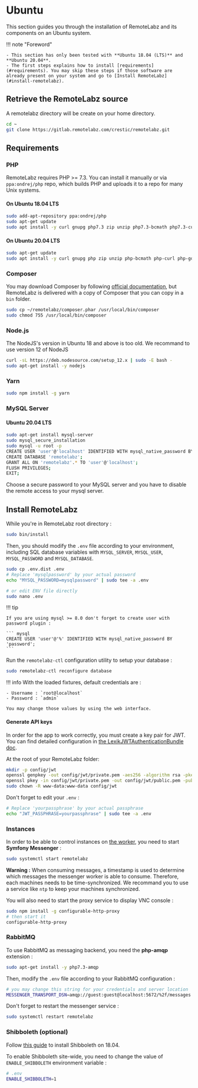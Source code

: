 # Ubuntu

This section guides you through the installation of RemoteLabz and its components on an Ubuntu system.

!!! note "Foreword"

    - This section has only been tested with **Ubuntu 18.04 (LTS)** and **Ubuntu 20.04**.
    - The first steps explains how to install [requirements](#requirements). You may skip these steps if those software are already present on your system and go to [Install RemoteLabz](#install-remotelabz).

## Retrieve the RemoteLabz source
A remotelabz directory will be create on your home directory.
```bash
cd ~
git clone https://gitlab.remotelabz.com/crestic/remotelabz.git
```

## Requirements
### PHP

RemoteLabz requires PHP >= 7.3. You can install it manually or via `ppa:ondrej/php` repo, which builds PHP and uploads it to a repo for many Unix systems.
#### On Ubuntu 18.04 LTS
``` bash
sudo add-apt-repository ppa:ondrej/php
sudo apt-get update
sudo apt install -y curl gnupg php7.3 zip unzip php7.3-bcmath php7.3-curl php7.3-gd php7.3-intl php7.3-mbstring php7.3-mysql php7.3-xml php7.3-zip
```

#### On Ubuntu 20.04 LTS
``` bash
sudo apt-get update
sudo apt install -y curl gnupg php zip unzip php-bcmath php-curl php-gd php-intl php-mbstring php-mysql php-xml php-zip
```


### Composer

You may download Composer by following [official documentation](https://getcomposer.org/download/), but RemoteLabz is delivered with a copy of Composer that you can copy in a `bin` folder.
``` bash
sudo cp ~/remotelabz/composer.phar /usr/local/bin/composer
sudo chmod 755 /usr/local/bin/composer
```

### Node.js
The NodeJS's version in Ubuntu 18 and above is too old. We recommand to use version 12 of NodeJS
``` bash
curl -sL https://deb.nodesource.com/setup_12.x | sudo -E bash -
sudo apt-get install -y nodejs
```

### Yarn
``` bash
sudo npm install -g yarn
```
### MySQL Server

#### Ubuntu 20.04 LTS
``` bash
sudo apt-get install mysql-server
sudo mysql_secure_installation
sudo mysql -u root -p
CREATE USER 'user'@'localhost' IDENTIFIED WITH mysql_native_password BY 'password';
CREATE DATABASE 'remotelabz';
GRANT ALL ON 'remotelabz'.* TO 'user'@'localhost';
FLUSH PRIVILEGES;
EXIT;
```
Choose a secure password to your MySQL server and you have to disable the remote access to your mysql server.

## Install RemoteLabz

While you're in RemoteLabz root directory :

``` bash
sudo bin/install
```

Then, you should modify the `.env` file according to your environment, including SQL database variables with `MYSQL_SERVER`, `MYSQL_USER`, `MYSQL_PASSWORD` and `MYSQL_DATABASE`.

``` bash
sudo cp .env.dist .env
# Replace 'mysqlpassword' by your actual password
echo "MYSQL_PASSWORD=mysqlpassword" | sudo tee -a .env

# or edit ENV file directly
sudo nano .env
```

!!! tip

    If you are using mysql >= 8.0 don't forget to create user with password plugin :

    ``` mysql
    CREATE USER 'user'@'%' IDENTIFIED WITH mysql_native_password BY 'password';
    ```

Run the `remotelabz-ctl` configuration utility to setup your database :

```bash
sudo remotelabz-ctl reconfigure database
```

!!! info
    With the loaded fixtures, default credentials are :

    - Username : `root@localhost`
    - Password : `admin`

    You may change those values by using the web interface.

#### Generate API keys

In order for the app to work correctly, you must create a key pair for JWT. You can find detailed configuration in [the LexikJWTAuthenticationBundle doc](https://github.com/lexik/LexikJWTAuthenticationBundle/blob/master/Resources/doc/index.md#generate-the-ssh-keys).

At the root of your RemoteLabz folder:

```bash
mkdir -p config/jwt
openssl genpkey -out config/jwt/private.pem -aes256 -algorithm rsa -pkeyopt rsa_keygen_bits:4096
openssl pkey -in config/jwt/private.pem -out config/jwt/public.pem -pubout
sudo chown -R www-data:www-data config/jwt
```

Don't forget to edit your `.env` :

```bash
# Replace 'yourpassphrase' by your actual passphrase
echo "JWT_PASSPHRASE=yourpassphrase" | sudo tee -a .env
```

### Instances

In order to be able to control instances on [the worker](https://gitlab.remotelabz.com/crestic/remotelabz-worker), you need to start **Symfony Messenger** :

```bash
sudo systemctl start remotelabz
```

**Warning :** When consuming messages, a timestamp is used to determine which messages the messenger worker is able to consume. Therefore, each machines needs to be time-synchronized. We recommand you to use a service like `ntp` to keep your machines synchronized.

You will also need to start the proxy service to display VNC console :

```bash
sudo npm install -g configurable-http-proxy
# then start it
configurable-http-proxy
```

### RabbitMQ

To use RabbitMQ as messaging backend, you need the **php-amqp** extension :

```bash
sudo apt-get install -y php7.3-amqp
```

Then, modify the `.env` file according to your RabbitMQ configuration :

```bash
# you may change this string for your credentials and server location
MESSENGER_TRANSPORT_DSN=amqp://guest:guest@localhost:5672/%2f/messages
```

Don't forget to restart the messenger service :

```bash
sudo systemctl restart remotelabz
```

### Shibboleth (optional)

Follow [this guide](https://www.switch.ch/aai/guides/sp/installation/?os=ubuntu#2) to install Shibboleth on 18.04.

To enable Shibboleth site-wide, you need to change the value of `ENABLE_SHIBBOLETH` environment variable :

```bash
# .env
ENABLE_SHIBBOLETH=1
```
